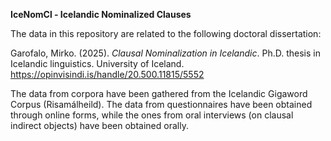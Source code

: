 **IceNomCl - Icelandic Nominalized Clauses**

The data in this repository are related to the following doctoral dissertation:

Garofalo, Mirko. (2025). _Clausal Nominalization in Icelandic_. Ph.D. thesis in Icelandic linguistics. University of Iceland. https://opinvisindi.is/handle/20.500.11815/5552

The data from corpora have been gathered from the Icelandic Gigaword Corpus (Risamálheild). The data from questionnaires have been obtained through online forms, while the ones from oral interviews (on clausal indirect objects) have been obtained orally.
